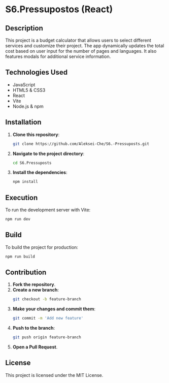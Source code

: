 
# S6.Pressupostos (React)

## Description
This project is a budget calculator that allows users to select different services and customize their project. The app dynamically updates the total cost based on user input for the number of pages and languages. It also features modals for additional service information.

## Technologies Used
- JavaScript
- HTML5 & CSS3
- React
- Vite
- Node.js & npm

## Installation

1. **Clone this repository**:
   ```bash
   git clone https://github.com/Aleksei-Che/S6.-Pressuposts.git
   ```

2. **Navigate to the project directory**:
   ```bash
   cd S6.Pressuposts
   ```

3. **Install the dependencies**:
   ```bash
   npm install
   ```

## Execution

To run the development server with Vite:

```bash
npm run dev
```

## Build

To build the project for production:

```bash
npm run build
```

## Contribution

1. **Fork the repository**.
2. **Create a new branch**:
   ```bash
   git checkout -b feature-branch
   ```
3. **Make your changes and commit them**:
   ```bash
   git commit -m 'Add new feature'
   ```
4. **Push to the branch**:
   ```bash
   git push origin feature-branch
   ```
5. **Open a Pull Request**.

## License
This project is licensed under the MIT License.
